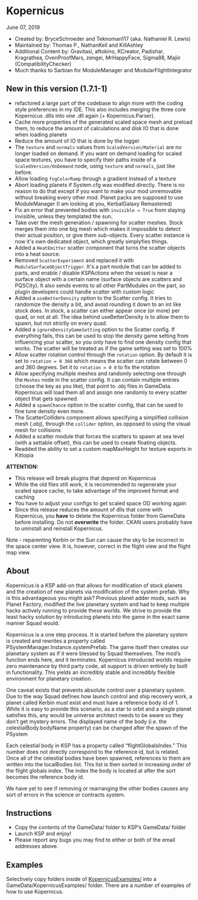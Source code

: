 ﻿Kopernicus
==============================
June 07, 2019
* Created by: BryceSchroeder and Teknoman117 (aka. Nathaniel R. Lewis)
* Maintained by: Thomas P., NathanKell and KillAshley
* Additional Content by: Gravitasi, aftokino, KCreator, Padishar, Kragrathea, OvenProofMars, zengei, MrHappyFace, Sigma88, Majiir (CompatibilityChecker)
* Much thanks to Sarbian for ModuleManager and ModularFlightIntegrator

New in this version (1.7.1-1)
-------------------
- refactored a large part of the codebase to align more with the coding style
  preferences in my IDE. This also includes merging the three core Kopernicus
  .dlls into one .dll again (+ Kopernicus.Parser).
- Cache more properties of the generated scaled space mesh and preload them,
  to reduce the amount of calculations and disk IO that is done when loading
  planets
- Reduce the amount of IO that is done by the logger
- The `texture` and `normals` values from `ScaledVersion/Material` are no 
  longer loaded on demand. If you want on demand loading for scaled space 
  textures, you have to specify their paths inside of a 
  `ScaledVersion/OnDemand` node, using `texture` and `normals`, just like 
  before.
- Allow loading `fogColorRamp` through a gradient instead of a texture
- Abort loading planets if System.cfg was modified directly. There is no 
  reason to do that except if you want to make your mod unremovable without 
  breaking every other mod. Planet packs are supposed to use ModuleManager 
  (I am looking at you, KerbalGalaxy Remastered)
- Fix an error that prevented bodies with `invisible = True` from staying 
  invisible, unless they templated the sun.
- Take over the mesh generation / spawning for scatter meshes. Stock merges
  them into one big mesh which makes it impossible to detect their actual
  position, or give them sub-objects. Every scatter instance is now it's own
  dedicated object, which greatly simplyfies things.
- Added a `HeatEmitter` scatter component that turns the scatter objects into a 
  heat source.
- Removed `ScatterExperiment` and replaced it with `ModuleSurfaceObjectTrigger`.
  It's a part module that can be added to parts, and enable / disable
  KSPActions when the vessel is near a surface object with a certain name
  (surface objects are scatters and PQSCity). It also sends events to all
  other PartModules on the part, so plugin developers could handle scatter
  with custom logic
- Added a `useBetterDensity` option to the Scatter config. It tries to 
  randomize the density a bit, and avoid rounding it down to an int like stock 
  does. In stock, a scatter can either appear once (or more) per quad, or not 
  at all. The idea behind useBetterDensity is to allow them to spawn, but not 
  strictly on every quad.
- Added a `ignoreDensityGameSetting` option to the Scatter config. If 
  everything fails, this can be used to stop the density game setting from 
  influencing your scatter, so you only have to find one density config that 
  works. The scatter will be treated as if the game setting was set to 100%
- Allow scatter rotation control through the `rotation` option. By default it 
  is set to `rotation = 0 360` which means the scatter can rotate between 0 
  and 360 degrees. Set it to `rotation = 0 0` to fix the rotation
- Allow specifying multiple meshes and randomly selecting one through the 
  `Meshes` node in the scatter config. It can contain multiple entries (choose 
  the key as you like), that point to .obj files in GameData. Kopernicus will 
  load them all and assign one randomly to every scatter object that gets 
  spawned.
- Added a `spawnChance` option in the scatter config, that can be used to fine
  tune density even more. 
- The ScatterColliders component allows specifying a simplified collision mesh
  (.obj), through the `collider` option, as opposed to using the visual mesh for
  collisions
- Added a scatter module that forces the scatters to spawn at sea level (with a
  settable offset), this can be used to create floating objects.
- Readded the ability to set a custom mapMaxHeight for texture exports in 
  Kittopia
  
__ATTENTION:__
- This release will break plugins that depend on Kopernicus
- While the old files still work, it is recommended to regenerate your scaled
  space cache, to take advantage of the improved format and caching
- You have to adjust your configs to get scaled space OD working again
- Since this release reduces the amount of dlls that come with Kopernicus, you
  __have__ to delete the Kopernicus folder from GameData before installing. Do
  not __overwrite__ the folder. CKAN users probably have to uninstall and 
  reinstall Kopernicus.

Note - reparenting Kerbin or the Sun can cause the sky to be incorrect in the space center view. It is, however, correct in the flight view and the flight map view.

About
-----
Kopernicus is a KSP add-on that allows for modification of stock planets and the creation of new planets via modification of the system prefab.  Why is this advantageous you might ask?  Previous planet adder mods, such as Planet Factory, modified the live planetary system and had to keep multiple hacks actively running to provide these worlds.  We strive to provide the least hacky solution by introducing planets into the game in the exact same manner Squad would.  

Kopernicus is a one step process.  It is started before the planetary system is created and rewrites a property called PSystemManager.Instance.systemPrefab.  The game itself then creates *our* planetary system as if it were blessed by Squad themselves.  The mod’s function ends here, and it terminates.  Kopernicus introduced worlds require zero maintenance by third party code, all support is driven entirely by built in functionality.  This yields an incredibly stable and incredibly flexible environment for planetary creation.

One caveat exists that prevents absolute control over a planetary system.  Due to the way Squad defines how launch control and ship recovery work, a planet called Kerbin must exist and must have a reference body id of 1.  While it is easy to provide this scenario, as a star to orbit and a single planet satisfies this, any would be universe architect needs to be aware so they don’t get mystery errors. The displayed name of the body (i.e. the celestialBody.bodyName property) can be changed after the spawn of the PSystem  

Each celestial body in KSP has a property called “flightGlobalsIndex.”  This number does not directly correspond to the reference id, but is related.  Once all of the celestial bodies have been spawned, references to them are written into the localBodies list.  This list is then sorted in increasing order of the flight globals index.  The index the body is located at after the sort becomes the reference body id.

We have yet to see if removing or rearranging the other bodies causes any sort of errors in the science or contracts system.


Instructions
------------
- Copy the contents of the GameData/ folder to KSP’s GameData/ folder
- Launch KSP and enjoy!
- Please report any bugs you may find to either or both of the email addresses above.

Examples
----------
Selectively copy folders inside of [KopernicusExamples/](https://github.com/Kopernicus/KopernicusExamples/) into a GameData/KopernicusExamples/ folder.  There are a number of examples of how to use Kopernicus.
